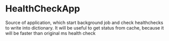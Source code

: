 # HealthCheckApp
Source of application, which start background job and check healthchecks to write into dictionary. It will be useful to get status from cache, because it will be faster than original ms health check
